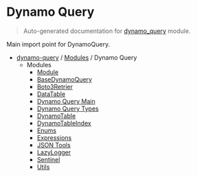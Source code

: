 # Dynamo Query

> Auto-generated documentation for [dynamo_query](https://github.com/altitudenetworks/dynamoquery/blob/master/dynamo_query/__init__.py) module.

Main import point for DynamoQuery.

- [dynamo-query](../README.md#dynamoquery) / [Modules](../MODULES.md#dynamo-query-modules) / Dynamo Query
    - Modules
        - [Module](module.md#module)
        - [BaseDynamoQuery](base_dynamo_query.md#basedynamoquery)
        - [Boto3Retrier](boto3_retrier.md#boto3retrier)
        - [DataTable](data_table.md#datatable)
        - [Dynamo Query Main](dynamo_query_main.md#dynamo-query-main)
        - [Dynamo Query Types](dynamo_query_types.md#dynamo-query-types)
        - [DynamoTable](dynamo_table.md#dynamotable)
        - [DynamoTableIndex](dynamo_table_index.md#dynamotableindex)
        - [Enums](enums.md#enums)
        - [Expressions](expressions.md#expressions)
        - [JSON Tools](json_tools.md#json-tools)
        - [LazyLogger](lazy_logger.md#lazylogger)
        - [Sentinel](sentinel.md#sentinel)
        - [Utils](utils.md#utils)
